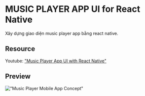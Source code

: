 # MUSIC PLAYER APP UI for React Native

Xây dựng giao diện music player app bằng react native.

## Resource

Youtube: ["Music Player App UI with React Native"](https://www.youtube.com/watch?v=wPvwQulqV6Y)

## Preview

!["Music Player Mobile App Concept"](https://cdn.dribbble.com/users/1075701/screenshots/14628946/media/9b1884a872f14c9ab4cc818983510a7f.png)